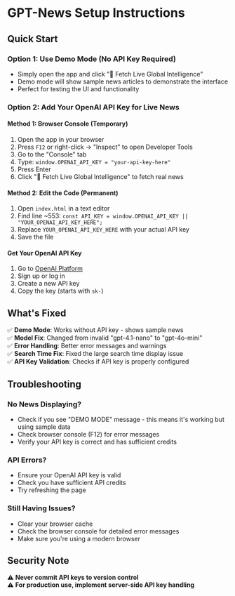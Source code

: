 # GPT-News Setup Instructions

## Quick Start

### Option 1: Use Demo Mode (No API Key Required)
- Simply open the app and click "🚀 Fetch Live Global Intelligence"
- Demo mode will show sample news articles to demonstrate the interface
- Perfect for testing the UI and functionality

### Option 2: Add Your OpenAI API Key for Live News

#### Method 1: Browser Console (Temporary)
1. Open the app in your browser
2. Press `F12` or right-click → "Inspect" to open Developer Tools
3. Go to the "Console" tab
4. Type: `window.OPENAI_API_KEY = "your-api-key-here"`
5. Press Enter
6. Click "🚀 Fetch Live Global Intelligence" to fetch real news

#### Method 2: Edit the Code (Permanent)
1. Open `index.html` in a text editor
2. Find line ~553: `const API_KEY = window.OPENAI_API_KEY || "YOUR_OPENAI_API_KEY_HERE";`
3. Replace `YOUR_OPENAI_API_KEY_HERE` with your actual API key
4. Save the file

#### Get Your OpenAI API Key
1. Go to [OpenAI Platform](https://platform.openai.com/api-keys)
2. Sign up or log in
3. Create a new API key
4. Copy the key (starts with `sk-`)

## What's Fixed

✅ **Demo Mode**: Works without API key - shows sample news  
✅ **Model Fix**: Changed from invalid "gpt-4.1-nano" to "gpt-4o-mini"  
✅ **Error Handling**: Better error messages and warnings  
✅ **Search Time Fix**: Fixed the large search time display issue  
✅ **API Key Validation**: Checks if API key is properly configured  

## Troubleshooting

### No News Displaying?
- Check if you see "DEMO MODE" message - this means it's working but using sample data
- Check browser console (F12) for error messages
- Verify your API key is correct and has sufficient credits

### API Errors?
- Ensure your OpenAI API key is valid
- Check you have sufficient API credits
- Try refreshing the page

### Still Having Issues?
- Clear your browser cache
- Check the browser console for detailed error messages
- Make sure you're using a modern browser

## Security Note
⚠️ **Never commit API keys to version control**  
⚠️ **For production use, implement server-side API key handling**
